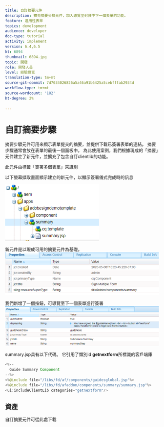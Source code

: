 ```yaml
---
title: 自訂摘要元件
description: 擴充摘要步驟元件，加入導覽至封裝中下一個表單的功能。
feature: 適用性表單
topics: development
audience: developer
doc-type: tutorial
activity: implement
version: 6.4,6.5
kt: 6894
thumbnail: 6894.jpg
topic: 開發
role: 開發人員
level: 經驗豐富
translation-type: tm+mt
source-git-commit: 7d7034026826a5a46a91b6425a5cebfffab2934d
workflow-type: tm+mt
source-wordcount: '182'
ht-degree: 2%

---
```



# 自訂摘要步驟

摘要步驟元件可用來顯示表單提交的摘要，並提供下載已簽署表單的連結。 摘要步驟通常會放在表單的最後一個面板中。
為此使用案例，我們根據現成的「摘要」元件建立了新元件，並擴充了包含自訂clientlib的功能。

此元件由標籤「簽署多個表單」來識別

以下螢幕擷取畫面顯示建立的新元件，以顯示簽署儀式完成時的訊息

![摘要元件](assets/summary.PNG)

新元件是以現成可用的摘要元件為基礎。
![component-prop](assets/componentprop.PNG)

我們新增了一個按鈕，可導覽至下一個表單進行簽署
![template-code](assets/template-code.PNG)

summary.jsp具有以下代碼。 它引用了類別id **getnextform**&#x200B;所標識的客戶端庫

```java
<%--
  Guide Summary Component
--%>
<%@include file="/libs/fd/af/components/guidesglobal.jsp"%>
<%@include file="/libs/fd/afaddon/components/summary/summary.jsp"%>
<ui:includeClientLib categories="getnextform"/>
```

## 資產

自訂摘要元件可從此處下載[](assets/custom-summary-step.zip)


